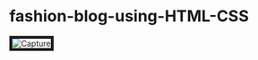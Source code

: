 # fashion-blog-using-HTML-CSS
<img src="https://i.ibb.co/JttkKSs/Capture.jpg" alt="Capture" border="5">
